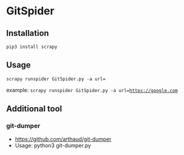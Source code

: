 # GitSpider

## Installation
<code>pip3 install scrapy</code>

## Usage
<code>scrapy runspider GitSpider.py -a url=<URL></code>

example: <code>scrapy runspider GitSpider.py -a url=https://google.com</code>

## Additional tool
### git-dumper
  * https://github.com/arthaud/git-dumper
  * Usage: python3 git-dumper.py <URL you found> <target directory to dump>